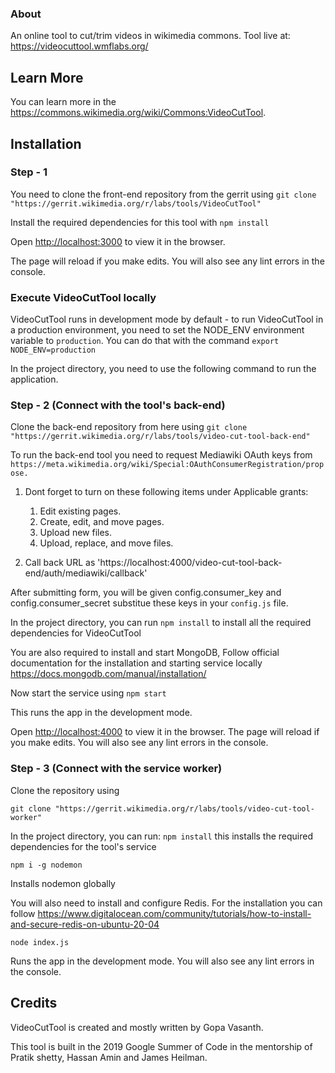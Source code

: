 ### About

An online tool to cut/trim videos in wikimedia commons.
Tool live at: https://videocuttool.wmflabs.org/

## Learn More

You can learn more in the https://commons.wikimedia.org/wiki/Commons:VideoCutTool.

## Installation

### Step - 1

You need to clone the front-end repository from the gerrit using
`git clone "https://gerrit.wikimedia.org/r/labs/tools/VideoCutTool"`

Install the required dependencies for this tool with
`npm install`

Open [http://localhost:3000](http://localhost:3000) to view it in the browser.

The page will reload if you make edits. You will also see any lint errors in the console.

### Execute VideoCutTool locally

VideoCutTool runs in development mode by default - to run VideoCutTool in a production environment, 
you need to set the NODE_ENV environment variable to `production`. You can do that with the command 
`export NODE_ENV=production`

In the project directory, you need to use the following command to run the application.

### Step - 2 (Connect with the tool's back-end)

Clone the back-end repository from here using
`git clone "https://gerrit.wikimedia.org/r/labs/tools/video-cut-tool-back-end"`

To run the back-end tool you need to request Mediawiki OAuth keys from 
`https://meta.wikimedia.org/wiki/Special:OAuthConsumerRegistration/propose.`

1. Dont forget to turn on these following items under Applicable grants:

	1. Edit existing pages.
	2. Create, edit, and move pages.
	3. Upload new files.
	4. Upload, replace, and move files.

2. Call back URL as 'https://localhost:4000/video-cut-tool-back-end/auth/mediawiki/callback'
	
After submitting form, you will be given config.consumer_key and config.consumer_secret substitue these keys in your `config.js` file.

In the project directory, you can run  `npm install` to install all the required dependencies for 
VideoCutTool

You are also required to install and start MongoDB, Follow official documentation for the installation 
and starting service locally https://docs.mongodb.com/manual/installation/

Now start the service using `npm start`

This runs the app in the development mode.

Open [http://localhost:4000](http://localhost:4000) to view it in the browser.
The page will reload if you make edits. You will also see any lint errors in the console.

### Step - 3 (Connect with the service worker) 

Clone the repository using

`git clone "https://gerrit.wikimedia.org/r/labs/tools/video-cut-tool-worker"`

In the project directory, you can run: `npm install` this installs the required dependencies for 
the tool's service 

`npm i -g nodemon`

Installs  nodemon globally

You will also need to install and configure Redis. For the installation you can follow
https://www.digitalocean.com/community/tutorials/how-to-install-and-secure-redis-on-ubuntu-20-04

`node index.js`

Runs the app in the development mode. You will also see any lint errors in the console.

## Credits

VideoCutTool is created and mostly written by Gopa Vasanth.

This tool is built in the 2019 Google Summer of Code in the mentorship of
Pratik shetty, Hassan Amin and James Heilman.
